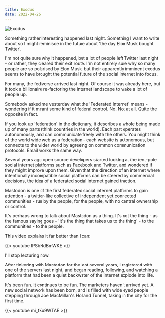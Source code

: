 ```yaml
---
title: Exodus
date: 2022-04-26
---
```


![Exodus](https://source.unsplash.com/5p-3r7kBhKc/1600x900)

Something rather interesting happened last night. Something I want to write about so I might reminisce in the future about 'the day Elon Musk bought Twitter'.

I'm not quite sure why it happened, but a lot of people left Twitter last night - or rather, they cleared their exit route. I'm not entirely sure why so many people are so polarised by Elon Musk, but their apparently imminent exodus seems to have brought the potential future of the social internet into focus.

For many, the fediverse arrived last night. Of course it was already here, but it took a billionaire re-factoring the internet landscape to wake a lot of people up.

Somebody asked me yesterday what the 'Federated Internet' means - wondering if it meant some kind of federal control. No. Not at all. Quite the opposite in fact.

If you look up 'federation' in the dictionary, it describes a whole being made up of many parts (think countries in the world). Each part operates autonomously, and can communicate freely with the others. You might think of the world wide web as a federation - each website is autonomous, but connects to the wider world by agreeing on common communication protocols. Email works the same way.

Several years ago open source developers started looking at the tent-pole social internet platforms such as Facebook and Twitter, and wondered if they might improve upon them. Given that the direction of an internet where intentionally incompatible social platforms can be steered by commercial decisions, the idea of a federated social internet gained traction.

Mastodon is one of the first federated social internet platforms to gain attention - a twitter-like collective of independent yet connected communities - run by the people, for the people, with no central ownership or control.

It's perhaps wrong to talk about Mastodon as a thing. It's not the thing - as the famous saying goes - 'it's the thing that takes us to the thing' - to the communities - to the people.

This video explains it far better than I can:

{{< youtube IPSbNdBmWKE >}}

I'll stop lecturing now.

After tinkering with Mastodon for the last several years, I registered with one of the servers last night, and began reading, following, and watching a platform that had been a quiet backwater of the internet explode into life.

It's been fun. It continues to be fun. The marketers haven't arrived yet. A new social network has been born, and is filled with wide eyed people stepping through Joe MacMillan's Holland Tunnel, taking in the city for the first time.

{{< youtube mi_fKu9WTAE >}}
